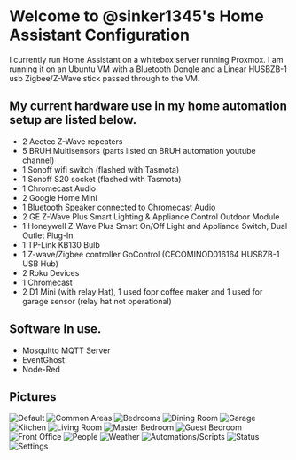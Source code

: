 # Welcome to @sinker1345's Home Assistant Configuration

I currently run Home Assistant on a whitebox server running Proxmox. I am running it on an Ubuntu VM with a Bluetooth Dongle and a Linear HUSBZB-1 usb Zigbee/Z-Wave stick passed through to the VM.

## My current hardware use in my home automation setup are listed below.

- 2 Aeotec Z-Wave repeaters
- 5 BRUH Multisensors (parts listed on BRUH automation youtube channel)
- 1 Sonoff wifi switch (flashed with Tasmota)
- 1 Sonoff S20 socket (flashed with Tasmota)
- 1 Chromecast Audio
- 2 Google Home Mini
- 1 Bluetooth Speaker connected to Chromecast Audio
- 2 GE Z-Wave Plus Smart Lighting & Appliance Control Outdoor Module
- 1 Honeywell Z-Wave Plus Smart On/Off Light and Appliance Switch, Dual Outlet Plug-In
- 1 TP-Link KB130 Bulb
- 1 Z-wave/Zigbee controller GoControl (CECOMINOD016164 HUSBZB-1 USB Hub)
- 2 Roku Devices
- 1 Chromecast
- 2 D1 Mini (with relay Hat), 1 used fopr coffee maker and 1 used for garage sensor (relay hat not operational)

## Software In use.
- Mosquitto MQTT Server
- EventGhost
- Node-Red

## Pictures

![Default](https://raw.githubusercontent.com/sinker1345/Home-Assistant-Configuration/master/readme_pictures/Home_Assistant_page_1.png)
![Common Areas](https://raw.githubusercontent.com/sinker1345/Home-Assistant-Configuration/master/readme_pictures/Home_Assistant_page_2.png)
![Bedrooms](https://raw.githubusercontent.com/sinker1345/Home-Assistant-Configuration/master/readme_pictures/Home_Assistant_page_3.png)
![Dining Room](https://raw.githubusercontent.com/sinker1345/Home-Assistant-Configuration/master/readme_pictures/Home_Assistant_page_4.png)
![Garage](https://raw.githubusercontent.com/sinker1345/Home-Assistant-Configuration/master/readme_pictures/Home_Assistant_page_5.png)
![Kitchen](https://raw.githubusercontent.com/sinker1345/Home-Assistant-Configuration/master/readme_pictures/Home_Assistant_page_6.png)
![Living Room](https://raw.githubusercontent.com/sinker1345/Home-Assistant-Configuration/master/readme_pictures/Home_Assistant_page_7.png)
![Master Bedroom](https://raw.githubusercontent.com/sinker1345/Home-Assistant-Configuration/master/readme_pictures/Home_Assistant_page_8.png)
![Guest Bedroom](https://raw.githubusercontent.com/sinker1345/Home-Assistant-Configuration/master/readme_pictures/Home_Assistant_page_9.png)
![Front Office](https://raw.githubusercontent.com/sinker1345/Home-Assistant-Configuration/master/readme_pictures/Home_Assistant_page_10.png)
![People](https://raw.githubusercontent.com/sinker1345/Home-Assistant-Configuration/master/readme_pictures/Home_Assistant_page_11.png)
![Weather](https://raw.githubusercontent.com/sinker1345/Home-Assistant-Configuration/master/readme_pictures/Home_Assistant_page_12.png)
![Automations/Scripts](https://raw.githubusercontent.com/sinker1345/Home-Assistant-Configuration/master/readme_pictures/Home_Assistant_page_13.png)
![Status](https://raw.githubusercontent.com/sinker1345/Home-Assistant-Configuration/master/readme_pictures/Home_Assistant_page_14.png)
![Settings](https://raw.githubusercontent.com/sinker1345/Home-Assistant-Configuration/master/readme_pictures/Home_Assistant_page_15.png)
